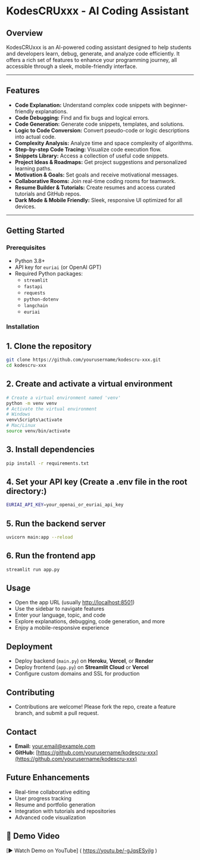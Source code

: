 # **KodesCRUxxx - AI Coding Assistant**

## **Overview**

KodesCRUxxx is an AI-powered coding assistant designed to help students and developers learn, debug, generate, and analyze code efficiently. It offers a rich set of features to enhance your programming journey, all accessible through a sleek, mobile-friendly interface.

---

## **Features**

- **Code Explanation:** Understand complex code snippets with beginner-friendly explanations.
- **Code Debugging:** Find and fix bugs and logical errors.
- **Code Generation:** Generate code snippets, templates, and solutions.
- **Logic to Code Conversion:** Convert pseudo-code or logic descriptions into actual code.
- **Complexity Analysis:** Analyze time and space complexity of algorithms.
- **Step-by-step Code Tracing:** Visualize code execution flow.
- **Snippets Library:** Access a collection of useful code snippets.
- **Project Ideas & Roadmaps:** Get project suggestions and personalized learning paths.
- **Motivation & Goals:** Set goals and receive motivational messages.
- **Collaborative Rooms:** Join real-time coding rooms for teamwork.
- **Resume Builder & Tutorials:** Create resumes and access curated tutorials and GitHub repos.
- **Dark Mode & Mobile Friendly:** Sleek, responsive UI optimized for all devices.

---

## **Getting Started**

### **Prerequisites**

- Python 3.8+
- API key for `euriai` (or OpenAI GPT)
- Required Python packages:
  - `streamlit`
  - `fastapi`
  - `requests`
  - `python-dotenv`
  - `langchain`
  - `euriai`

### **Installation**

## 1. Clone the repository

```bash
git clone https://github.com/yourusername/kodescru-xxx.git
cd kodescru-xxx
```

## 2. Create and activate a virtual environment
```bash
# Create a virtual environment named 'venv'
python -m venv venv
# Activate the virtual environment
# Windows
venv\Scripts\activate
# Mac/Linux
source venv/bin/activate
```

## 3. Install dependencies
```bash
pip install -r requirements.txt
```

## 4. Set your API key (Create a .env file in the root directory:)
```bash
EURIAI_API_KEY=your_openai_or_euriai_api_key
```

## 5. Run the backend server
```bash
uvicorn main:app --reload
```

## 6. Run the frontend app
```bash
streamlit run app.py
```

## Usage
- Open the app URL (usually [http://localhost:8501](http://localhost:8501))
- Use the sidebar to navigate features
- Enter your language, topic, and code
- Explore explanations, debugging, code generation, and more
- Enjoy a mobile-responsive experience

## Deployment
- Deploy backend (`main.py`) on **Heroku**, **Vercel**, or **Render**
- Deploy frontend (`app.py`) on **Streamlit Cloud** or **Vercel**
- Configure custom domains and SSL for production

## Contributing
- Contributions are welcome! Please fork the repo, create a feature branch, and submit a pull request.

## Contact
- **Email:** your.email@example.com
- **GitHub:** [https://github.com/yourusername/kodescru-xxx](https://github.com/yourusername/kodescru-xxx)

## Future Enhancements
- Real-time collaborative editing
- User progress tracking
- Resume and portfolio generation
- Integration with tutorials and repositories
- Advanced code visualization

## 🎥 Demo Video

[▶ Watch Demo on YouTube]
( https://youtu.be/-gJqsESyilg )
